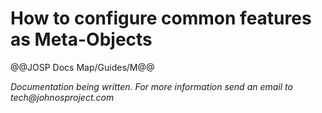 # How to configure common features as Meta-Objects

@@JOSP Docs Map/Guides/M@@

_Documentation being written.
For more information send an email to tech@johnosproject.com_


